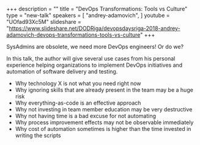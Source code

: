 +++
description = ""
title = "DevOps Transformations: Tools vs Culture"
type = "new-talk"
speakers = [
        "andrey-adamovich",
]
youtube = "UOfad93Xc5M"
slideshare = "https://www.slideshare.net/DODRiga/devopsdaysriga-2018-andrey-adamovich-devops-transformations-tools-vs-culture"
+++
<p>SysAdmins are obsolete, we need more DevOps engineers! Or do we?</p>

<p>In this talk, the author will give several use cases from his personal experience helping organizations to implement DevOps initiatives and automation of software delivery and testing.</p>

<p>
<ul>
<li>Why technology X is not what you need right now</li>
<li>Why ignoring skills that are already present in the team may be a huge risk</li>
<li>Why everything-as-code is an effective approach</li>
<li>Why not investing in team member education may be very destructive</li>
<li>Why not having time is a bad excuse for not automating</li>
<li>Why process improvement effects may not be observable immediately</li>
<li>Why cost of automation sometimes is higher than the time invested in writing the scripts</li>
</ul>
</p>
